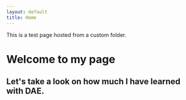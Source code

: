 ```yaml
---
layout: default
title: Home
---
```



This is a test page hosted from a custom folder.



# Welcome to my page

## Let's take a look on how much I have learned with DAE.